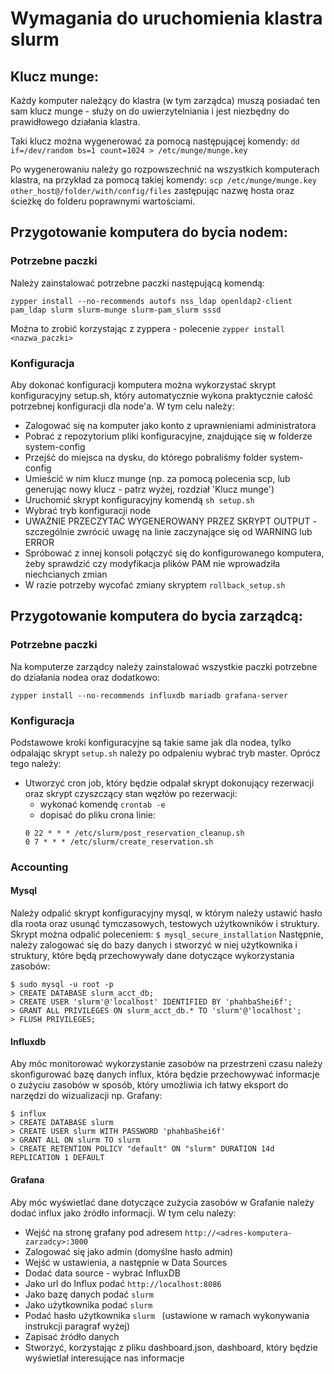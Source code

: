 # Wymagania do uruchomienia klastra slurm
  
## Klucz munge:
Każdy komputer należący do klastra (w tym zarządca) muszą posiadać ten sam klucz munge - służy on do uwierzytelniania i jest niezbędny do prawidłowego działania klastra.

Taki klucz można wygenerować za pomocą następującej komendy: ```dd if=/dev/random bs=1 count=1024 > /etc/munge/munge.key```

Po wygenerowaniu należy go rozpowszechnić na wszystkich komputerach klastra, na przykład za pomocą takiej komendy:  ```scp /etc/munge/munge.key other_host@/folder/with/config/files``` 
zastępując nazwę hosta oraz ścieżkę do folderu poprawnymi wartościami.
     
## Przygotowanie komputera do bycia nodem:
### Potrzebne paczki
Należy zainstalować potrzebne paczki następującą komendą:
```
zypper install --no-recommends autofs nss_ldap openldap2-client pam_ldap slurm slurm-munge slurm-pam_slurm sssd
```
Można to zrobić korzystając z zyppera - polecenie ```zypper install <nazwa_paczki>```
     
### Konfiguracja
Aby dokonać konfiguracji komputera można wykorzystać skrypt konfiguracyjny setup.sh, który automatycznie wykona praktycznie całość potrzebnej konfiguracji dla node'a.
W tym celu należy:
- Zalogować się na komputer jako konto z uprawnieniami administratora
- Pobrać z repozytorium pliki konfiguracyjne, znajdujące się w folderze system-config
- Przejść do miejsca na dysku, do którego pobraliśmy folder system-config
- Umieścić w nim klucz munge (np. za pomocą polecenia scp, lub generując nowy klucz - patrz wyżej, rozdział 'Klucz munge')
- Uruchomić skrypt konfiguracyjny komendą ```sh setup.sh```
- Wybrać tryb konfiguracji node
- UWAŻNIE PRZECZYTAĆ WYGENEROWANY PRZEZ SKRYPT OUTPUT - szczególnie zwrócić uwagę na linie zaczynające się od WARNING lub ERROR
- Spróbować z innej konsoli połączyć się do konfigurowanego komputera, żeby sprawdzić czy modyfikacja plików PAM nie wprowadziła niechcianych zmian
- W razie potrzeby wycofać zmiany skryptem ```rollback_setup.sh```

## Przygotowanie komputera do bycia zarządcą:
### Potrzebne paczki
Na komputerze zarządcy należy zainstalować wszystkie paczki potrzebne do działania nodea oraz dodatkowo:
```
zypper install --no-recommends influxdb mariadb grafana-server
```
     
### Konfiguracja
Podstawowe kroki konfiguracyjne są takie same jak dla nodea, tylko odpalając skrypt ```setup.sh``` należy po odpaleniu wybrać tryb master. Oprócz tego należy:
- Utworzyć cron job, który będzie odpalał skrypt dokonujący rezerwacji oraz skrypt czyszczący stan węzłów po rezerwacji:
  - wykonać komendę ```crontab -e```
  - dopisać do pliku crona linie:
  ```
  0 22 * * * /etc/slurm/post_reservation_cleanup.sh
  0 7 * * * /etc/slurm/create_reservation.sh
  ```

### Accounting
#### Mysql
Należy odpalić skrypt konfiguracyjny mysql, w którym należy ustawić hasło dla roota oraz usunąć tymczasowych, testowych użytkowników i struktury.
Skrypt można odpalić poleceniem:
```$ mysql_secure_installation```
Następnie, należy zalogować się do bazy danych i stworzyć w niej użytkownika i struktury, które będą przechowywały dane dotyczące wykorzystania zasobów:
```
$ sudo mysql -u root -p
> CREATE DATABASE slurm_acct_db;
> CREATE USER 'slurm'@'localhost' IDENTIFIED BY 'phahbaShei6f';
> GRANT ALL PRIVILEGES ON slurm_acct_db.* TO 'slurm'@'localhost';
> FLUSH PRIVILEGES;
```

#### Influxdb
Aby móc monitorować wykorzystanie zasobów na przestrzeni czasu należy skonfigurować bazę danych influx, która będzie przechowywać informacje o zużyciu zasobów
w sposób, który umożliwia ich łatwy eksport do narzędzi do wizualizacji np. Grafany:
```
$ influx
> CREATE DATABASE slurm
> CREATE USER slurm WITH PASSWORD 'phahbaShei6f'
> GRANT ALL ON slurm TO slurm
> CREATE RETENTION POLICY "default" ON "slurm" DURATION 14d REPLICATION 1 DEFAULT
```

#### Grafana
Aby móc wyświetlać dane dotyczące zużycia zasobów w Grafanie należy dodać influx jako źródło informacji. W tym celu należy:
- Wejść na stronę grafany pod adresem ```http://<adres-komputera-zarzadcy>:3000```
- Zalogować się jako admin (domyślne hasło admin)
- Wejść w ustawienia, a następnie w Data Sources
- Dodać data source - wybrać InfluxDB
- Jako url do Influx podać ```http://localhost:8086```
- Jako bazę danych podać ```slurm```
- Jako użytkownika podać ```slurm```
- Podać hasło użytkownika ```slurm ``` (ustawione w ramach wykonywania instrukcji paragraf wyżej)
- Zapisać źródło danych
- Stworzyć, korzystając z pliku dashboard.json, dashboard, który będzie wyświetlał interesujące nas informacje
